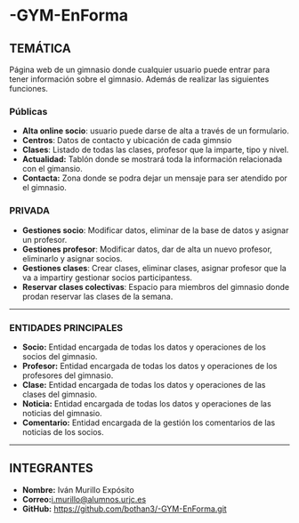 # -GYM-EnForma

## TEMÁTICA


Página web de un gimnasio donde cualquier usuario puede entrar para tener información sobre el gimnasio. Además de realizar las siguientes funciones.


### Públicas


* **Alta online socio**: usuario puede darse de alta a través de un formulario.
* **Centros**: Datos de contacto y ubicación de cada gimnsio
* **Clases**: Listado de todas las clases, profesor que la imparte, tipo y nivel.
* **Actualidad:** Tablón donde se mostrará toda la información relacionada con el gimansio.
* **Contacta:** Zona donde se podra dejar un mensaje para ser atendido por el gimnasio.



### PRIVADA
* **Gestiones socio**: Modificar datos, eliminar de la base de datos y asignar un profesor.
* **Gestiones profesor**: Modificar datos, dar de alta un nuevo profesor, eliminarlo y asignar socios.
* **Gestiones clases**: Crear clases, eliminar clases, asignar profesor que la va a impartiry gestionar socios participantess.
* **Reservar clases colectivas**: Espacio para miembros del gimnasio donde prodan reservar las clases de la semana.


***

### ENTIDADES PRINCIPALES

* **Socio:** Entidad encargada de todas los datos y operaciones de los socios del gimnasio.
* **Profesor:** Entidad encargada de todas los datos y operaciones de los profesores del gimnasio.
* **Clase:** Entidad encargada de todas los datos y operaciones de las clases del gimnasio.
* **Noticia:** Entidad encargada de todas los datos y operaciones de las noticias del gimnasio.
* **Comentario:** Entidad encargada de la gestión los comentarios de las noticias de los socios.



***

## INTEGRANTES 

* **Nombre:** Iván Murillo Expósito
* **Correo:**<i.murillo@alumnos.urjc.es>
* **GitHub:** <https://github.com/bothan3/-GYM-EnForma.git>

